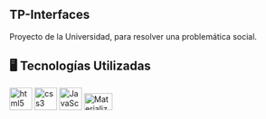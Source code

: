 ## TP-Interfaces

Proyecto de la Universidad, para resolver una problemática social.

## 🖥️ Tecnologías Utilizadas 
 <img src="https://cdn.jsdelivr.net/gh/devicons/devicon/icons/html5/html5-plain-wordmark.svg" alt="html5" width="40" height="40"/> <img src="https://cdn.jsdelivr.net/gh/devicons/devicon/icons/css3/css3-plain-wordmark.svg" alt="css3" width="40" height="40" /> <img src="https://cdn.jsdelivr.net/gh/devicons/devicon/icons/javascript/javascript-plain.svg" alt="JavaScript" width="40" height="40"/> <img src="https://seeklogo.com/images/M/materialize-logo-0FCAD8A6F8-seeklogo.com.png" alt="Materialize.css" width="50" height="30"/>

